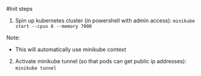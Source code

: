 #Init steps

1. Spin up kubernetes cluster (in powershell with admin access):
`minikube start --cpus 6 --memory 7000`

Note:
- This will automatically use minikube context

2. Activate minikube tunnel (so that pods can get public ip addresses):
`minikube tunnel`


